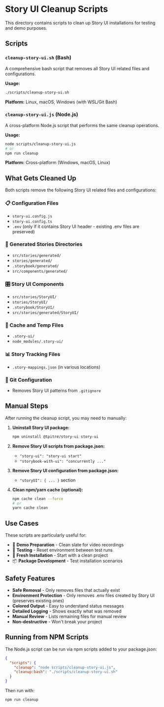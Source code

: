 # Story UI Cleanup Scripts

This directory contains scripts to clean up Story UI installations for testing and demo purposes.

## Scripts

### `cleanup-story-ui.sh` (Bash)
A comprehensive bash script that removes all Story UI related files and configurations.

**Usage:**
```bash
./scripts/cleanup-story-ui.sh
```

**Platform:** Linux, macOS, Windows (with WSL/Git Bash)

### `cleanup-story-ui.js` (Node.js)
A cross-platform Node.js script that performs the same cleanup operations.

**Usage:**
```bash
node scripts/cleanup-story-ui.js
# or
npm run cleanup
```

**Platform:** Cross-platform (Windows, macOS, Linux)

## What Gets Cleaned Up

Both scripts remove the following Story UI related files and configurations:

### 📋 Configuration Files
- `story-ui.config.js`
- `story-ui.config.ts`
- `.env` (only if it contains Story UI header - existing .env files are preserved)

### 📁 Generated Stories Directories
- `src/stories/generated/`
- `stories/generated/`
- `.storybook/generated/`
- `src/components/generated/`

### 🎛️ Story UI Components
- `src/stories/StoryUI/`
- `stories/StoryUI/`
- `.storybook/StoryUI/`
- `src/stories/generated/StoryUI/`

### 💾 Cache and Temp Files
- `.story-ui/`
- `node_modules/.story-ui/`

### 📊 Story Tracking Files
- `.story-mappings.json` (in various locations)

### 📝 Git Configuration
- Removes Story UI patterns from `.gitignore`

## Manual Steps

After running the cleanup script, you may need to manually:

1. **Uninstall Story UI package:**
   ```bash
   npm uninstall @tpitre/story-ui story-ui
   ```

2. **Remove Story UI scripts from package.json:**
   - `"story-ui": "story-ui start"`
   - `"storybook-with-ui": "concurrently ..."`

3. **Remove Story UI configuration from package.json:**
   - `"storyUI": { ... }` section

4. **Clean npm/yarn cache (optional):**
   ```bash
   npm cache clean --force
   # or
   yarn cache clean
   ```

## Use Cases

These scripts are particularly useful for:

- 🎥 **Demo Preparation** - Clean slate for video recordings
- 🧪 **Testing** - Reset environment between test runs
- 🎯 **Fresh Installation** - Start with a clean project
- 📦 **Package Development** - Test installation scenarios

## Safety Features

- **Safe Removal** - Only removes files that actually exist
- **Environment Protection** - Only removes .env files created by Story UI (preserves existing ones)
- **Colored Output** - Easy to understand status messages
- **Detailed Logging** - Shows exactly what was removed
- **Manual Review** - Lists remaining files for manual review
- **Non-destructive** - Won't break your project

## Running from NPM Scripts

The Node.js script can be run via npm scripts added to your package.json:

```json
{
  "scripts": {
    "cleanup": "node scripts/cleanup-story-ui.js",
    "cleanup:bash": "./scripts/cleanup-story-ui.sh"
  }
}
```

Then run with:
```bash
npm run cleanup
```
